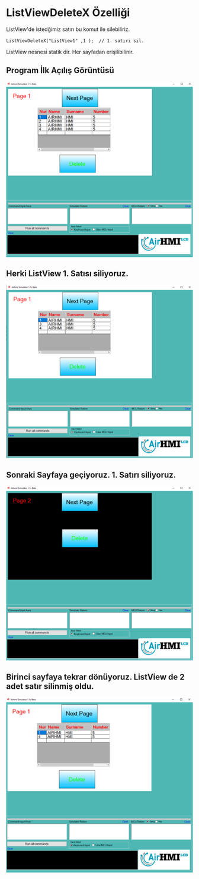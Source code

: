 # ListViewDeleteX Özelliği


ListView'de istedğimiz satırı bu komut ile silebiliriz. 

```
ListViewDeleteX("ListView1" ,1 );  // 1. satırı sil.
```

ListView nesnesi statik dir. Her sayfadan erişilibilinir. 

## Program İlk Açılış Görüntüsü
![Açıklama Metni](1.png)
## Herki ListView 1. Satısı siliyoruz. 
![Açıklama Metni](2.png)
## Sonraki Sayfaya geçiyoruz. 1. Satırı siliyoruz. 
![Açıklama Metni](3.png)
## Birinci sayfaya tekrar dönüyoruz. ListView de 2 adet satır silinmiş oldu. 
![Açıklama Metni](4.png)

